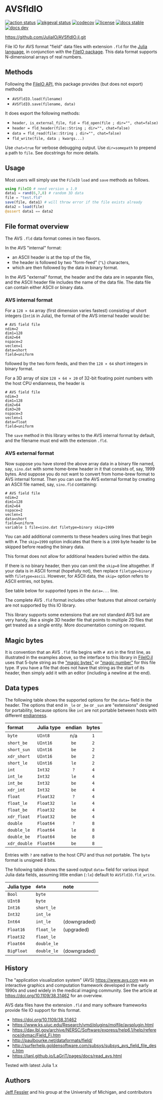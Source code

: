 # AVSfldIO

[![action status][action-img]][action-url]
[![pkgeval status][pkgeval-img]][pkgeval-url]
[![codecov][codecov-img]][codecov-url]
[![license][license-img]][license-url]
[![docs stable][docs-stable-img]][docs-stable-url]
[![docs dev][docs-dev-img]][docs-dev-url]

https://github.com/JuliaIO/AVSfldIO.jl.git

File IO for AVS format "field" data files
with extension `.fld`
for the
[Julia language](https://julialang.org),
in conjunction with the
[FileIO package](https://github.com/JuliaIO/FileIO.jl).
This data format supports N-dimensional arrays of real numbers.


## Methods

Following the
[FileIO API](https://juliaio.github.io/FileIO.jl/stable/implementing),
this package provides (but does not export) methods
* `AVSfldIO.load(filename)`
* `AVSfldIO.save(filename, data)`

It does export the following methods:
* `header, is_external_file, fid = fld_open(file ; dir="", chat=false)`
* `header = fld_header(file::String ; dir="", chat=false)`
* `data = fld_read(file::String ; dir="", chat=false)`
* `fld_write(file, data ; kwargs...)`

Use `chat=true` for verbose debugging output.
Use `dir=somepath` to prepend a path to `file`.
See docstrings for more details.


## Usage

Most users will simply use the `FileIO` `load` and `save` methods
as follows.

```julia
using FileIO # need version ≥ 1.9
data1 = rand(6,7,8) # random 3D data
file = "test.fld"
save(file, data1) # will throw error if the file exists already
data2 = load(file)
@assert data1 == data2
```


## File format overview

The AVS `.fld` data format
comes in two flavors.

In the AVS "internal" format:
* an ASCII header is at the top of the file,
* the header is followed by two "form-feed" (`^L`) characters,
* which are then followed by the data in binary format.

In the AVS "external" format,
the header and the data are in separate files,
and the ASCII header file includes the name of the data file.
The data file can contain either ASCII or binary data.


### AVS internal format

For a `128 × 64` array
(first dimension varies fastest)
consisting of short integers
(`Int16` in Julia),
the format of the AVS internal header would be:
```
# AVS field file
ndim=2
dim1=128
dim2=64
nspace=2
veclen=1
data=short
field=uniform
```
followed by the two form feeds,
and then the `128 × 64` short integers
in binary format.

For a 3D array of size `128 × 64 × 20`
of 32-bit floating point numbers
with the host CPU endianness,
the header is
```
# AVS field file
ndim=3
dim1=128
dim2=64
dim3=20
nspace=3
veclen=1
data=float
field=uniform
```

The `save` method in this library
writes to the AVS internal format by default,
and the filename must end with the extension `.fld`.

### AVS external format

Now suppose you have stored the above array data
in a binary file named, say, `sino.dat`
with some home-brew header in it that consists
of, say, 1999 bytes.
And suppose you do not want to convert from home-brew format
to AVS internal format.
Then you can use the AVS external format
by creating an ASCII file named, say,
`sino.fld`
containing:
```
# AVS field file
ndim=2
dim1=128
dim2=64
nspace=2
veclen=1
data=short
field=uniform
variable 1 file=sino.dat filetype=binary skip=1999
```

You can add additional comments
to these headers
using lines that begin with `#`.
The `skip=1999` option
indicates that there is a `1999` byte header to be skipped
before reading the binary data.

This format does not allow for additional headers buried within the data.

If there is no binary header,
then you can omit the `skip=0` line altogether.
If your data is in ASCII format (hopefully not),
then replace
`filetype=binary`
with
`filetype=ascii`.
However,
for ASCII data,
the `skip=` option
refers to ASCII entries, not bytes.

See table below
for supported types in the
`data=...`
line.

The complete AVS `.fld` format
includes other features
that almost certainly are not supported
by this IO library.

This library supports
some extensions that are not standard AVS
but are very handy,
like a single 3D header file
that points to multiple 2D files
that get treated as a single entity.
More documentation coming on request.


## Magic bytes

It is convention that an AVS `.fld` file begins with
`# AVS` in the first line,
as illustrated in the examples above,
so the interface to this library
in
[FileIO.jl](https://github.com/JuliaIO/FileIO.jl)
uses that 5-byte string
as the
["magic bytes"](https://en.wikipedia.org/wiki/List_of_file_signatures)
or
["magic number"](https://en.wikipedia.org/wiki/File_format#Magic_number)
for this file type.
If you have a file that does not have that string as the start of its header,
then simply add it with an editor
(including a newline at the end).


## Data types

The following table shows the supported options
for the `data=` field in the header.
The options that end in `_le` or `_be` or `_sun` are "extensions"
designed for portability, because options like `int`
are not portable between hosts with different
[endianness](https://en.wikipedia.org/wiki/Endianness).

| format | Julia type | endian | bytes |
| :--- | :--- | :---: | :---: |
| `byte` | `UInt8` | n/a | `1` |
| `short_be` | `UInt16` | `be` | `2` |
| `short_sun` | `UInt16` | `be` | `2` |
| `xdr_short` | `UInt16` | `be` | `2` |
| `short_le` | `UInt16` | `le` | `2` |
| `int` | `Int32` | `?` | `4` |
| `int_le` | `Int32` | `le` | `4` |
| `int_be` | `Int32` | `be` | `4` |
| `xdr_int` | `Int32` | `be` | `4` |
| `float` | `Float32` | `?` | `4` |
| `float_le` | `Float32` | `le` | `4` |
| `float_be` | `Float32` | `be` | `4` |
| `xdr_float` | `Float32` | `be` | `4` |
| `double` | `Float64` | `?` | `8` |
| `double_le` | `Float64` | `le` | `8` |
| `double_be` | `Float64` | `be` | `8` |
| `xdr_double` | `Float64` | `be` | `8` |

Entries with `?` are native to the host CPU and thus not portable.
The `byte` format is unsigned 8 bits.

The following table shows the saved output `data=` field
for various input Julia data fields,
assuming little endian (`:le`) default
to `AVSfldIO.fld_write`.

| Julia type | `data` | note |
| :--- | :--- | :--- |
| `Bool` | `byte` | |
| `UInt8` | `byte` | |
| `Int16` | `short_le` | |
| `Int32` | `int_le` | |
| `Int64` | `int_le` | (downgraded) |
| `Float16` | `float_le` | (upgraded) |
| `Float32` | `float_le` |
| `Float64` | `double_le` |
| `BigFloat` | `double_le` | (downgraded) |

## History

The "application visualization system" (AVS)
https://www.avs.com
was an interactive graphics and computation framework
developed in the early 1990s
and used widely in the medical imaging community.
See the article at https://doi.org/10.1109/38.31462 for an overview.

AVS data files have the extension `.fld`
and many software frameworks provide file IO support
for this format.
* https://doi.org/10.1109/38.31462
* https://www.ks.uiuc.edu/Research/vmd/plugins/molfile/avsplugin.html
* https://dav.lbl.gov/archive/NERSC/Software/express/help6.1/help/reference/dvmac/Field_Fi.htm
* http://paulbourke.net/dataformats/field/
* http://surferhelp.goldensoftware.com/subsys/subsys_avs_field_file_desc.htm
* https://lanl.github.io/LaGriT/pages/docs/read_avs.html


Tested with latest Julia 1.x


## Authors

[Jeff Fessler](https://web.eecs.umich.edu/~fessler)
and his group at the University of Michigan,
and contributors

<!-- URLs -->
[action-img]: https://github.com/JuliaIO/AVSfldIO.jl/workflows/Unit%20test/badge.svg
[action-url]: https://github.com/JuliaIO/AVSfldIO.jl/actions
[build-img]: https://github.com/JuliaIO/AVSfldIO.jl/workflows/CI/badge.svg?branch=main
[build-url]: https://github.com/JuliaIO/AVSfldIO.jl/actions?query=workflow%3ACI+branch%3Amain
[pkgeval-img]: https://juliaci.github.io/NanosoldierReports/pkgeval_badges/A/AVSfldIO.svg
[pkgeval-url]: https://juliaci.github.io/NanosoldierReports/pkgeval_badges/A/AVSfldIO.html
[codecov-img]: https://codecov.io/github/JuliaIO/AVSfldIO.jl/coverage.svg?branch=main
[codecov-url]: https://codecov.io/github/JuliaIO/AVSfldIO.jl?branch=main
[docs-stable-img]: https://img.shields.io/badge/docs-stable-blue.svg
[docs-stable-url]: https://JuliaIO.github.io/AVSfldIO.jl/stable
[docs-dev-img]: https://img.shields.io/badge/docs-dev-blue.svg
[docs-dev-url]: https://JuliaIO.github.io/AVSfldIO.jl/dev
[license-img]: http://img.shields.io/badge/license-MIT-brightgreen.svg?style=flat
[license-url]: LICENSE
<!--
[![coveralls][coveralls-img]][coveralls-url]
[coveralls-img]: https://coveralls.io/repos/JuliaIO/AVSfldIO.jl/badge.svg?branch=main
[coveralls-url]: https://coveralls.io/github/JuliaIO/AVSfldIO.jl?branch=main
-->
